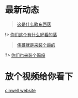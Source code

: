 # 最新动态

> [这是什么歌东西落](http://www.baidu.com)


!> [你们这个有什么好看的落](http://www.baidu.com)

> [伟哥就是来装个逼的](http://www.baidu.com)

?> [你们也来装个逼吗](http://www.baidu.com)

# 放个视频给你看下

[cinwell website](https://v.qq.com/txp/iframe/player.html?vid=s3134j0r9wn ':include :type=iframe width=100% height=400px')